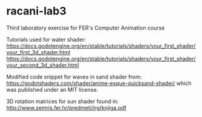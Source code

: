 # racani-lab3
Third laboratory exercise for FER's Computer Animation course

Tutorials used for water shader:
https://docs.godotengine.org/en/stable/tutorials/shaders/your_first_shader/your_first_3d_shader.html
https://docs.godotengine.org/en/stable/tutorials/shaders/your_first_shader/your_second_3d_shader.html

Modified code snippet for waves in sand shader from:
https://godotshaders.com/shader/anime-esque-quicksand-shader/
which was published under an MIT license.

3D rotation matrices for sun shader found in:
http://www.zemris.fer.hr/predmeti/irg/knjiga.pdf
